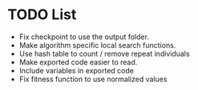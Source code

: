 # TODO List

- Fix checkpoint to use the output folder. 
- Make algorithm specific local search functions.
- Use hash table to count / remove repeat individuals
- Make exported code easier to read.
- Include variables in exported code
- Fix fitness function to use normalized values